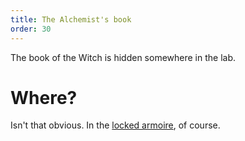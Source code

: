 ```yaml
---
title: The Alchemist's book
order: 30
---
```


The book of the Witch is hidden somewhere in the lab.

# Where?
Isn't that obvious. In the [locked armoire](locked_armoire.md), of course.
